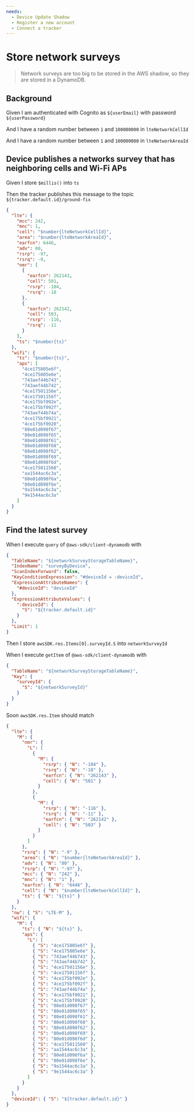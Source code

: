 ```yaml
---
needs:
  - Device Update Shadow
  - Register a new account
  - Connect a tracker
---
```


# Store network surveys

> Network surveys are too big to be stored in the AWS shadow, so they are stored
> in a DynamoDB.

## Background

Given I am authenticated with Cognito as `${userEmail}` with password
`${userPassword}`

And I have a random number between `1` and `100000000` in `lteNetworkCellId`

And I have a random number between `1` and `100000000` in `lteNetworkAreaId`

## Device publishes a networks survey that has neighboring cells and Wi-Fi APs

Given I store `$millis()` into `ts`

Then the tracker publishes this message to the topic `${tracker.default.id}/ground-fix`

```json
{
  "lte": {
    "mcc": 242,
    "mnc": 1,
    "cell": "$number{lteNetworkCellId}",
    "area": "$number{lteNetworkAreaId}",
    "earfcn": 6446,
    "adv": 80,
    "rsrp": -97,
    "rsrq": -9,
    "nmr": [
      {
        "earfcn": 262143,
        "cell": 501,
        "rsrp": -104,
        "rsrq": -18
      },
      {
        "earfcn": 262142,
        "cell": 503,
        "rsrp": -116,
        "rsrq": -11
      }
    ],
    "ts": "$number{ts}"
  },
  "wifi": {
    "ts": "$number{ts}",
    "aps": [
      "4ce175805e6f",
      "4ce175805e6e",
      "743aef44b743",
      "743aef44b742",
      "4ce17501156e",
      "4ce17501156f",
      "4ce175bf092e",
      "4ce175bf092f",
      "743aef44b74a",
      "4ce175bf0921",
      "4ce175bf0920",
      "80e01d098f67",
      "80e01d098f65",
      "80e01d098f61",
      "80e01d098f68",
      "80e01d098f62",
      "80e01d098f69",
      "80e01d098f6d",
      "4ce175011560",
      "aa1544ac6c3a",
      "80e01d098f6a",
      "80e01d098f6e",
      "9a1544ac6c3a",
      "9e1544ac6c3a"
    ]
  }
}
```

<!-- @retry:delayExecution=2000 -->

## Find the latest survey

When I execute `query` of `@aws-sdk/client-dynamodb` with

```json
{
  "TableName": "${networkSurveyStorageTableName}",
  "IndexName": "surveyByDevice",
  "ScanIndexForward": false,
  "KeyConditionExpression": "#deviceId = :deviceId",
  "ExpressionAttributeNames": {
    "#deviceId": "deviceId"
  },
  "ExpressionAttributeValues": {
    ":deviceId": {
      "S": "${tracker.default.id}"
    }
  },
  "Limit": 1
}
```

Then I store `awsSDK.res.Items[0].surveyId.S` into `networkSurveyId`

When I execute `getItem` of `@aws-sdk/client-dynamodb` with

```json
{
  "TableName": "${networkSurveyStorageTableName}",
  "Key": {
    "surveyId": {
      "S": "${networkSurveyId}"
    }
  }
}
```

<!-- @retryScenario -->

Soon `awsSDK.res.Item` should match

```json
{
  "lte": {
    "M": {
      "nmr": {
        "L": [
          {
            "M": {
              "rsrp": { "N": "-104" },
              "rsrq": { "N": "-18" },
              "earfcn": { "N": "262143" },
              "cell": { "N": "501" }
            }
          },
          {
            "M": {
              "rsrp": { "N": "-116" },
              "rsrq": { "N": "-11" },
              "earfcn": { "N": "262142" },
              "cell": { "N": "503" }
            }
          }
        ]
      },
      "rsrq": { "N": "-9" },
      "area": { "N": "$number{lteNetworkAreaId}" },
      "adv": { "N": "80" },
      "rsrp": { "N": "-97" },
      "mcc": { "N": "242" },
      "mnc": { "N": "1" },
      "earfcn": { "N": "6446" },
      "cell": { "N": "$number{lteNetworkCellId}" },
      "ts": { "N": "${ts}" }
    }
  },
  "nw": { "S": "LTE-M" },
  "wifi": {
    "M": {
      "ts": { "N": "${ts}" },
      "aps": {
        "L": [
          { "S": "4ce175805e6f" },
          { "S": "4ce175805e6e" },
          { "S": "743aef44b743" },
          { "S": "743aef44b742" },
          { "S": "4ce17501156e" },
          { "S": "4ce17501156f" },
          { "S": "4ce175bf092e" },
          { "S": "4ce175bf092f" },
          { "S": "743aef44b74a" },
          { "S": "4ce175bf0921" },
          { "S": "4ce175bf0920" },
          { "S": "80e01d098f67" },
          { "S": "80e01d098f65" },
          { "S": "80e01d098f61" },
          { "S": "80e01d098f68" },
          { "S": "80e01d098f62" },
          { "S": "80e01d098f69" },
          { "S": "80e01d098f6d" },
          { "S": "4ce175011560" },
          { "S": "aa1544ac6c3a" },
          { "S": "80e01d098f6a" },
          { "S": "80e01d098f6e" },
          { "S": "9a1544ac6c3a" },
          { "S": "9e1544ac6c3a" }
        ]
      }
    }
  },
  "deviceId": { "S": "${tracker.default.id}" }
}
```
